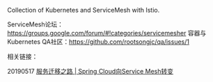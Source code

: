 Collection of Kubernetes and ServiceMesh with Istio.

ServiceMesh论坛：https://groups.google.com/forum/#!categories/servicemesher
容器与Kubernetes QA社区：https://github.com/rootsongjc/qa/issues/1


相关链接：

20190517 [服务迁移之路 | Spring Cloud向Service Mesh转变](https://mp.weixin.qq.com/s/rETWKlICcHwARI80MQVBsg)
